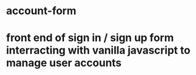 # account-form
# front end of sign in / sign up form interracting with vanilla javascript to manage user accounts
